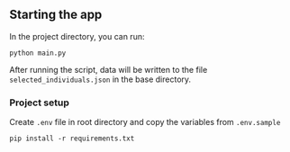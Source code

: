 ## Starting the app

In the project directory, you can run:

```python main.py```

After running the script, data will be written to the file `selected_individuals.json` in the base directory.

### Project setup

Create `.env` file in root directory and copy the variables from `.env.sample`

```pip install -r requirements.txt```